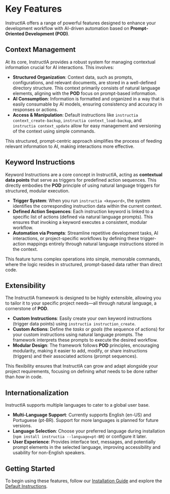 # Key Features

InstructIA offers a range of powerful features designed to enhance your development workflow with AI-driven automation based on **Prompt-Oriented Development (POD)**.

## Context Management

At its core, InstructIA provides a robust system for managing contextual information crucial for AI interactions. This involves:

- **Structured Organization**: Context data, such as prompts, configurations, and relevant documents, are stored in a well-defined directory structure. This context primarily consists of natural language elements, aligning with the **POD** focus on prompt-based information.
- **AI Consumption**: Information is formatted and organized in a way that is easily consumable by AI models, ensuring consistency and accuracy in responses or actions.
- **Access & Manipulation**: Default instructions like `instructia context_create-backup`, `instructia context_load-backup`, and `instructia context_update` allow for easy management and versioning of the context using simple commands.

This structured, prompt-centric approach simplifies the process of feeding relevant information to AI, making interactions more effective.

## Keyword Instructions

Keyword Instructions are a core concept in InstructIA, acting as **contextual data points** that serve as triggers for predefined action sequences. This directly embodies the **POD** principle of using natural language triggers for structured, modular execution.

- **Trigger System**: When you run `instructia <keyword>`, the system identifies the corresponding instruction data within the current context.
- **Defined Action Sequences**: Each instruction keyword is linked to a specific list of actions (defined via natural language prompts). This ensures that invoking a keyword executes a consistent, modular workflow.
- **Automation via Prompts**: Streamline repetitive development tasks, AI interactions, or project-specific workflows by defining these trigger-action mappings entirely through natural language instructions stored in the context.

This feature turns complex operations into simple, memorable commands, where the logic resides in structured, prompt-based data rather than direct code.

## Extensibility

The InstructIA framework is designed to be highly extensible, allowing you to tailor it to your specific project needs—all through natural language, a cornerstone of **POD**.

- **Custom Instructions**: Easily create your own keyword instructions (trigger data points) using `instructia instruction_create`.
- **Custom Actions**: Define the *tasks* or *goals* (the sequence of actions) for your custom instructions using natural language prompts. The framework interprets these prompts to execute the desired workflow.
- **Modular Design**: The framework follows **POD** principles, encouraging modularity, making it easier to add, modify, or share instructions (triggers) and their associated actions (prompt sequences).

This flexibility ensures that InstructIA can grow and adapt alongside your project requirements, focusing on defining *what* needs to be done rather than *how* in code.

## Internationalization

InstructIA supports multiple languages to cater to a global user base.

- **Multi-Language Support**: Currently supports English (en-US) and Portuguese (pt-BR). Support for more languages is planned for future versions.
- **Language Selection**: Choose your preferred language during installation (`npm install instructia --language=pt-BR`) or configure it later.
- **User Experience**: Provides interface text, messages, and potentially prompt elements in the selected language, improving accessibility and usability for non-English speakers.

## Getting Started

To begin using these features, follow our [Installation Guide](installation.md) and explore the [Default Instructions](default_instructions.md). 
